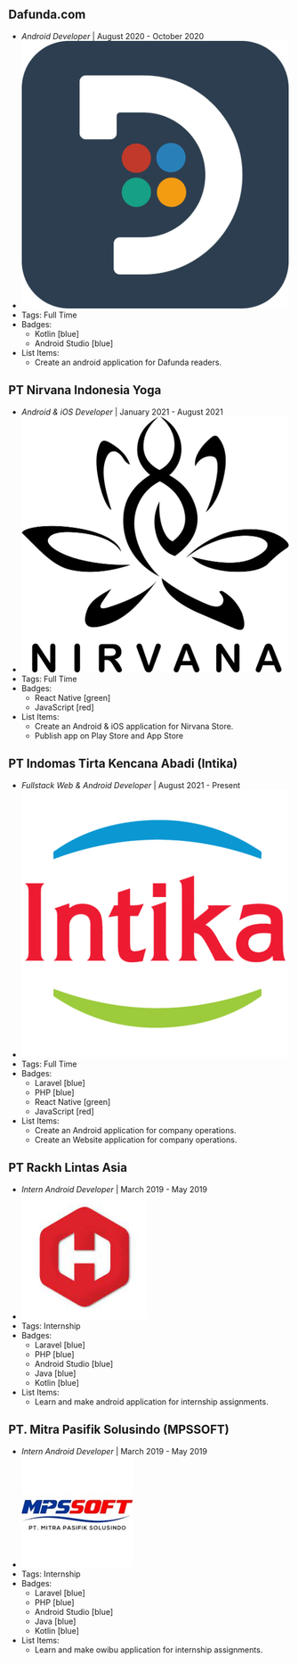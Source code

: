 ## Dafunda.com
- *Android Developer* | August 2020 - October 2020
- ![logo512](../assets/Dafunda-Favicon-min.png)
- Tags: Full Time
- Badges:
  - Kotlin [blue]
  - Android Studio [blue]
- List Items:
  - Create an android application for Dafunda readers.

## PT Nirvana Indonesia Yoga
- *Android & iOS Developer* | January 2021 - August 2021
- ![logo512](../assets/nirvana.png)
- Tags: Full Time
- Badges:
  - React Native [green]
  - JavaScript [red]
- List Items:
  - Create an Android & iOS application for Nirvana Store.
  - Publish app on Play Store and App Store

## PT Indomas Tirta Kencana Abadi (Intika)
- *Fullstack Web & Android Developer* | August 2021 - Present
- ![logo512](../assets/intika.png)
- Tags: Full Time
- Badges:
  - Laravel [blue]
  - PHP [blue]
  - React Native [green]
  - JavaScript [red]
- List Items:
  - Create an Android application for company operations.
  - Create an Website application for company operations.

## PT Rackh Lintas Asia
- *Intern Android Developer* | March 2019 - May 2019
- ![logo512](../assets/rackh.jpg)
- Tags: Internship
- Badges:
  - Laravel [blue]
  - PHP [blue]
  - Android Studio [blue]
  - Java [blue]
  - Kotlin [blue]
- List Items:
  - Learn and make android application for internship assignments.

## PT. Mitra Pasifik Solusindo (MPSSOFT)
- *Intern Android Developer* | March 2019 - May 2019
- ![logo512](../assets/mpssoft.jpg)
- Tags: Internship
- Badges:
  - Laravel [blue]
  - PHP [blue]
  - Android Studio [blue]
  - Java [blue]
  - Kotlin [blue]
- List Items:
  - Learn and make owibu application for internship assignments.